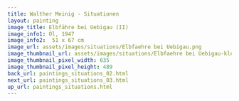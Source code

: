 ```yaml
---
title: Walther Meinig - Situationen
layout: painting
image_title: Elbfähre bei Uebigau (II)
image_info1: Öl, 1947
image_info2:  51 x 67 cm
image_url: assets/images/situations/Elbfaehre bei Uebigau.png
image_thumbnail_url: assets/images/situations/Elbfaehre bei Uebigau-klein.png
image_thumbnail_pixel_width: 635
image_thumbnail_pixel_height: 489
back_url: paintings_situations_02.html
next_url: paintings_situations_03.html
up_url: paintings_situations.html
---
```


